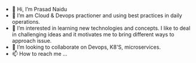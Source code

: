 - 👋 Hi, I’m Prasad Naidu
- 👀 I’m am Cloud & Devops practioner and using best practices in daily operations.
- 🌱 I’m interested in learning new technologies and concepts. I like to deal in challenging ideas and it motivates me to bring different ways to approach issue.
- 💞️ I’m looking to collaborate on Devops, K8'S, microservices.
- 📫 How to reach me ...

<!---
Prasad1082/Prasad1082 is a ✨ special ✨ repository because its `README.md` (this file) appears on your GitHub profile.
You can click the Preview link to take a look at your changes.
--->
